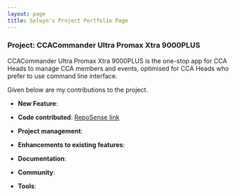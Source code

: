 ```yaml
---
layout: page
title: Selwyn's Project Portfolio Page
---
```


### Project: CCACommander Ultra Promax Xtra 9000PLUS

CCACommander Ultra Promax Xtra 9000PLUS is the one-stop app for CCA Heads to manage CCA members and events, optimised for CCA Heads who prefer to use command line interface.

Given below are my contributions to the project.

* **New Feature**:

* **Code contributed**: [RepoSense link](https://nus-cs2103-ay2324s1.github.io/tp-dashboard/?search=selwynang&breakdown=true#/)

* **Project management**:

* **Enhancements to existing features**:

* **Documentation**:

* **Community**:

* **Tools**:
